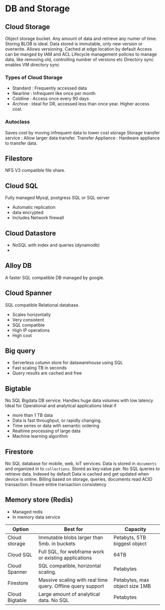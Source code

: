 # DB and Storage

## Cloud Storage
Object storage bucket. Any amount of data and retrieve any numer of time. 
Storing BLOB is ideal.  Data stored is immutable, only new version or overwrite.
Allows versioning. 
Cached at edge location by default
Access can be manged by IAM and ACL
Lifecycle management policies to manage data, like removing old, controlling number of versions etc
Directory sync enables VM directory sync

### Types of Cloud Storage
- Standard : Frequently accessed data
- Nearline : Infrequent like once per month
- Coldline : Access once every 90 days
- Archive : Ideal for DR, accessed less than once year. Higher access cost.

### Autoclass
Saves cost by moving infrequent data to lower cost storage
Storage transfer service : Allow larger data transfer.
Transfer Appliance : Hardware appliance to transfer data.

## Filestore
NFS V3 compatible file share.

## Cloud SQL
Fully managed Mysql, postgress SQL or SQL server 
- Automatic replication
- data encrypted 
- Includes Network firewall

## Cloud Datastore
- NoSQL with index and queries (dynamodb)
- 

## Alloy DB
A faster SQL compatible DB managed by google.

## Cloud Spanner
SQL compatible Relational database. 
- Scales horizontally
- Very consistent
- SQL compatible
- High IP operations 
- High cost

## Big query
- Serverless column store for datawarehouse using SQL
- Fast scaling TB in seconds
- Query results are cached and free

## Bigtable
No SQL Bigdata DB service. Handles huge data volumes with low latency
Ideal for Operational and analytical applications 
Ideal if
- more than 1 TB data
- Data is fast throughput, or rapidly changing.
- Time series or data with semantic ordering
- Realtime processing of large data
- Machine learning algorithm

## Firestore
No SQL database for mobile, web, IoT services.  Data is stored in `documents` and organized in to `collections`. 
Stored as key:value pair. No SQL queries to retrieve data.
Indexed by default
Data is cached and get updated when device is online. 
Billing based on storage, queries, documents read
ACID transaction. Ensure entire transaction consistency


## Memory store (Redis)
- Managed redis
- In memory data service

| Option     | Best for | Capacity |
| ------------- | ------------- |------------- |
| Cloud storage  | Immutable blobs larger than 5mb. in buckets  |Petabyts, 5TB biggest object  |
| Cloud SQL  |Full SQL, for webframe work or existing applications |64TB  |
| Cloud Spanner  | SQL compatible, horizontal scaling.  |Petabytes  |
| Firestore  | Massive scaling with real time query. Offline query support  |Petabytes, max object size 1MB |
| Cloud Bigtable  | Large amount of analytical data. No SQL  |Petabytes  |
